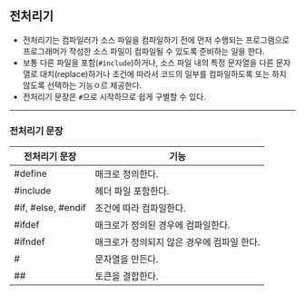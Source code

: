 ## 전처리기
- 전처리기는 컴파일러가 소스 파일을 컴파일하기 전에 먼저 수행되는 프로그램으로 프로그래머가 작성한 소스 파일이 컴파일될 수 있도록 준비하는 일을 한다.
- 보통 다른 파일을 포함(`#include`)하거나, 소스 파일 내의 특정 문자열을 다른 문자열로 대치(replace)하거나 조건에 따라서 코드의 일부를 컴파일하도록 또는 하지 않도록 선택하는 기능ㅇ르 제공한다.
- 전처리기 문장은 `#`으로 시작하므로 쉽게 구별할 수 있다.

---

### 전처리기 문장
전처리기 문장|기능
---|---
#define|매크로 정의한다.
#include|헤더 파일 포함한다.
#if, #else, #endif|조건에 따라 컴파일한다.
#ifdef|매크로가 정의된 경우에 컴파일한다.
#ifndef|매크로가 정의되지 않은 경우에 컴파일 한다.
#|문자열을 만든다.
##|토큰을 결합한다.
